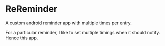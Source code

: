 # ReReminder
A custom android reminder app with multiple times per entry.

For a particular reminder, I like to set multiple timings when it should notify. Hence this app.
